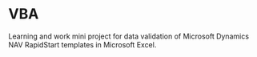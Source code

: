 # VBA
Learning and work mini project for data validation of Microsoft Dynamics NAV RapidStart templates in Microsoft Excel.

